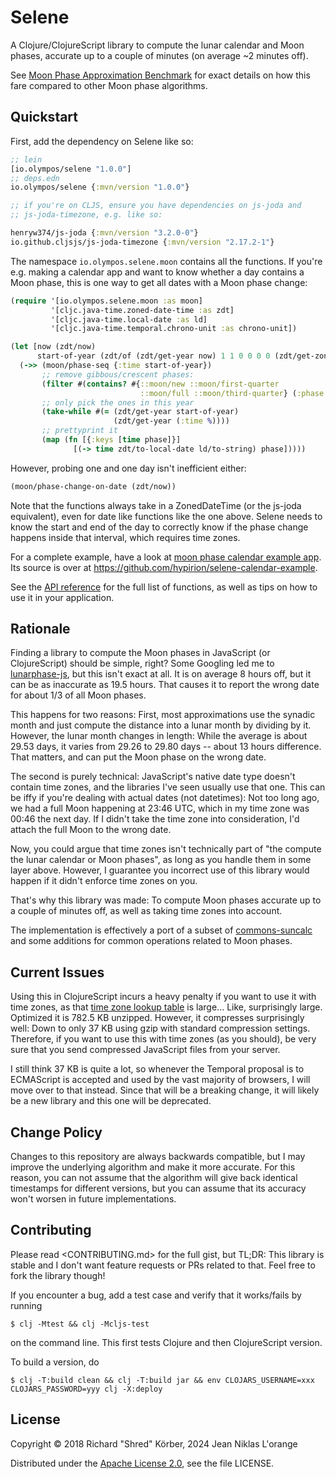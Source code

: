 # Selene

A Clojure/ClojureScript library to compute the lunar calendar and Moon phases,
accurate up to a couple of minutes (on average ~2 minutes off).

See [Moon Phase Approximation
Benchmark](https://github.com/hypirion/moon-phase-approximation-benchmark) for
exact details on how this fare compared to other Moon phase algorithms.

## Quickstart

First, add the dependency on Selene like so:

```clj
;; lein
[io.olympos/selene "1.0.0"]
;; deps.edn
io.olympos/selene {:mvn/version "1.0.0"}

;; if you're on CLJS, ensure you have dependencies on js-joda and
;; js-joda-timezone, e.g. like so:

henryw374/js-joda {:mvn/version "3.2.0-0"}
io.github.cljsjs/js-joda-timezone {:mvn/version "2.17.2-1"}
```

The namespace `io.olympos.selene.moon` contains all the functions. If you're
e.g. making a calendar app and want to know whether a day contains a Moon phase,
this is one way to get all dates with a Moon phase change:

```clj
(require '[io.olympos.selene.moon :as moon]
         '[cljc.java-time.zoned-date-time :as zdt]
         '[cljc.java-time.local-date :as ld]
         '[cljc.java-time.temporal.chrono-unit :as chrono-unit])

(let [now (zdt/now)
      start-of-year (zdt/of (zdt/get-year now) 1 1 0 0 0 0 (zdt/get-zone now))]
  (->> (moon/phase-seq {:time start-of-year})
       ;; remove gibbous/crescent phases:
       (filter #(contains? #{::moon/new ::moon/first-quarter
                             ::moon/full ::moon/third-quarter} (:phase %)))
       ;; only pick the ones in this year
       (take-while #(= (zdt/get-year start-of-year)
                       (zdt/get-year (:time %))))
       ;; prettyprint it
       (map (fn [{:keys [time phase]}]
              [(-> time zdt/to-local-date ld/to-string) phase]))))
```

However, probing one and one day isn't inefficient either:

```clj
(moon/phase-change-on-date (zdt/now))
```

Note that the functions always take in a ZonedDateTime (or the js-joda
equivalent), even for date like functions like the one above. Selene needs to
know the start and end of the day to correctly know if the phase change happens
inside that interval, which requires time zones.

For a complete example, have a look at [moon phase calendar example
app](https://github.com/hypirion/selene-calendar-example). Its source is over at
https://github.com/hypirion/selene-calendar-example.

See the [API reference](http://olympos-labs.github.io/clj-selene/) for the full
list of functions, as well as tips on how to use it in your application.

## Rationale

Finding a library to compute the Moon phases in JavaScript (or ClojureScript)
should be simple, right? Some Googling led me to
[lunarphase-js](https://www.npmjs.com/package/lunarphase-js), but this isn't
exact at all. It is on average 8 hours off, but it can be as inaccurate as 19.5
hours. That causes it to report the wrong date for about 1/3 of all Moon phases.

This happens for two reasons: First, most approximations use the synadic month
and just compute the distance into a lunar month by dividing by it. However, the
lunar month changes in length: While the average is about 29.53 days, it varies
from 29.26 to 29.80 days -- about 13 hours difference. That matters, and can
put the Moon phase on the wrong date.

The second is purely technical: JavaScript's native date type doesn't contain
time zones, and the libraries I've seen usually use that one. This can be iffy
if you're dealing with actual dates (not datetimes): Not too long ago, we had a
full Moon happening at 23:46 UTC, which in my time zone was 00:46 the next day.
If I didn't take the time zone into consideration, I'd attach the full Moon to
the wrong date.

Now, you could argue that time zones isn't technically part of "the compute the
lunar calendar or Moon phases", as long as you handle them in some layer above.
However, I guarantee you incorrect use of this library would happen if it didn't
enforce time zones on you.

That's why this library was made: To compute Moon phases accurate up to a couple
of minutes off, as well as taking time zones into account.

The implementation is effectively a port of a subset of
[commons-suncalc](https://github.com/shred/commons-suncalc) and some additions
for common operations related to Moon phases.

## Current Issues

Using this in ClojureScript incurs a heavy penalty if you want to use it with
time zones, as that [time zone lookup
table](https://github.com/js-joda/js-joda/blob/d8431367a355e3e86adebedaab05c3072178ff5b/packages/timezone/data/packed/latest.json)
is large... Like, surprisingly large. Optimized it is 782.5 KB unzipped.
However, it compresses surprisingly well: Down to only 37 KB using gzip with
standard compression settings. Therefore, if you want to use this with time
zones (as you should), be very sure that you send compressed JavaScript files
from your server.

I still think 37 KB is quite a lot, so whenever the Temporal proposal is to
ECMAScript is accepted and used by the vast majority of browsers, I will move
over to that instead. Since that will be a breaking change, it will likely be a
new library and this one will be deprecated.

## Change Policy

Changes to this repository are always backwards compatible, but I may improve
the underlying algorithm and make it more accurate. For this reason, you can not
assume that the algorithm will give back identical timestamps for different
versions, but you can assume that its accuracy won't worsen in future
implementations.

## Contributing

Please read <CONTRIBUTING.md> for the full gist, but TL;DR: This library is
stable and I don't want feature requests or PRs related to that. Feel free to
fork the library though!

If you encounter a bug, add a test case and verify that it works/fails by
running

```shell
$ clj -Mtest && clj -Mcljs-test
```

on the command line. This first tests Clojure and then ClojureScript version.

To build a version, do

```shell
$ clj -T:build clean && clj -T:build jar && env CLOJARS_USERNAME=xxx CLOJARS_PASSWORD=yyy clj -X:deploy
```

## License

Copyright © 2018 Richard "Shred" Körber, 2024 Jean Niklas L'orange

Distributed under the [Apache License
2.0](http://www.apache.org/licenses/LICENSE-2.0), see the file LICENSE.

